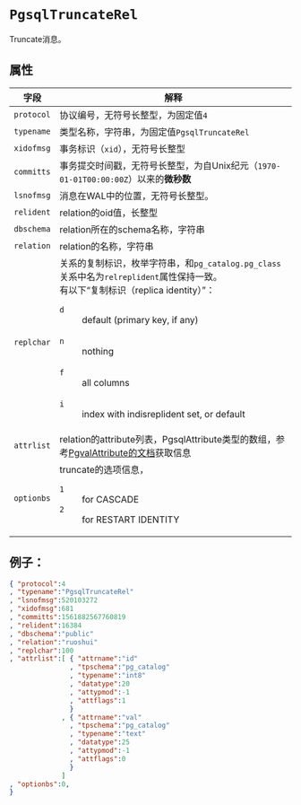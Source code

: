 # ```PgsqlTruncateRel```

Truncate消息。

## 属性

字段 | 解释
----|----
```protocol``` | 协议编号，无符号长整型，为固定值```4```
```typename``` | 类型名称，字符串，为固定值```PgsqlTruncateRel```
```xidofmsg``` | 事务标识（```xid```），无符号长整型
```committs``` | 事务提交时间戳，无符号长整型，为自Unix纪元（```1970-01-01T00:00:00Z```）以来的**微秒数**
```lsnofmsg``` | 消息在WAL中的位置，无符号长整型。
```relident``` | relation的oid值，长整型
```dbschema``` | relation所在的schema名称，字符串
```relation``` | relation的名称，字符串
```replchar``` | 关系的复制标识，枚举字符串，和```pg_catalog.pg_class```关系中名为```relreplident```属性保持一致。<br/>有以下“复制标识（replica identity）”：<br /><dl><dt>```d```</dt><dd>default (primary key, if any)</dd><br /><dt>```n```</dt><dd>nothing</dd><br/><dt>```f```</dt><dd>all columns</dd><br/><dt>```i```</dt><dd>index with indisreplident set, or default</dd></dl>
```attrlist``` | relation的attribute列表，PgsqlAttribute类型的数组，参考[PgvalAttribute的文档](pgval-attribute.md)获取信息
```optionbs``` | truncate的选项信息，<dl><dt>```1```</dt><dd>for CASCADE</dd><dt>```2```</dt><dd>for RESTART IDENTITY</dd></dl>

## 例子：

```json
{ "protocol":4
, "typename":"PgsqlTruncateRel"
, "lsnofmsg":520103272
, "xidofmsg":681
, "committs":1561882567760819
, "relident":16384
, "dbschema":"public"
, "relation":"ruoshui"
, "replchar":100
, "attrlist":[ { "attrname":"id"
               , "tpschema":"pg_catalog"
               , "typename":"int8"
               , "datatype":20
               , "attypmod":-1
               , "attflags":1
               }
             , { "attrname":"val"
               , "tpschema":"pg_catalog"
               , "typename":"text"
               , "datatype":25
               , "attypmod":-1
               , "attflags":0
               }
             ]
, "optionbs":0,
}
```

